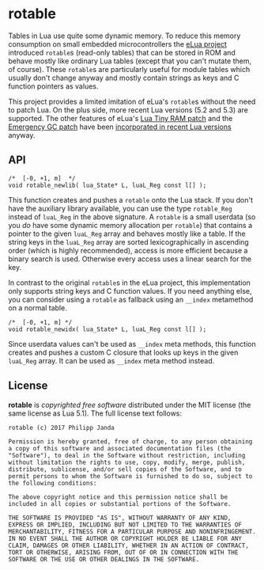#                               rotable                              #

Tables in Lua use quite some dynamic memory. To reduce this memory
consumption on small embedded microcontrollers the [eLua project][1]
introduced `rotable`s (read-only tables) that can be stored in ROM and
behave mostly like ordinary Lua tables (except that you can't mutate
them, of course). These `rotable`s are particularly useful for module
tables which usually don't change anyway and mostly contain strings as
keys and C function pointers as values.

This project provides a limited imitation of eLua's `rotable`s without
the need to patch Lua. On the plus side, more recent Lua versions (5.2
and 5.3) are supported. The other features of eLua's [Lua Tiny RAM
patch][2] and the [Emergency GC patch][3] have been [incorporated in
recent Lua versions][4] anyway.


##                                API                               ##

    /*  [-0, +1, m]  */
    void rotable_newlib( lua_State* L, luaL_Reg const l[] );

This function creates and pushes a `rotable` onto the Lua stack. If
you don't have the auxiliary library available, you can use the type
`rotable_Reg` instead of `luaL_Reg` in the above signature. A
`rotable` is a small userdata (so you *do* have some dynamic memory
allocation per `rotable`) that contains a pointer to the given
`luaL_Reg` array and behaves mostly like a table. If the string keys
in the `luaL_Reg` array are sorted lexicographically in ascending
order (which is highly recommended), access is more efficient because
a binary search is used. Otherwise every access uses a linear search
for the key.

In contrast to the original `rotable`s in the eLua project, this
implementation only supports string keys and C function values. If you
need anything else, you can consider using a `rotable` as fallback
using an `__index` metamethod on a normal table.


    /*  [-0, +1, m] */
    void rotable_newidx( lua_State* L, luaL_Reg const l[] );

Since userdata values can't be used as `__index` meta methods, this
function creates and pushes a custom C closure that looks up keys in
the given `luaL_Reg` array. It can be used as `__index` meta method
instead.


##                              License                             ##

**rotable** is *copyrighted free software* distributed under the MIT
license (the same license as Lua 5.1). The full license text follows:

    rotable (c) 2017 Philipp Janda

    Permission is hereby granted, free of charge, to any person obtaining
    a copy of this software and associated documentation files (the
    "Software"), to deal in the Software without restriction, including
    without limitation the rights to use, copy, modify, merge, publish,
    distribute, sublicense, and/or sell copies of the Software, and to
    permit persons to whom the Software is furnished to do so, subject to
    the following conditions:

    The above copyright notice and this permission notice shall be
    included in all copies or substantial portions of the Software.

    THE SOFTWARE IS PROVIDED "AS IS", WITHOUT WARRANTY OF ANY KIND,
    EXPRESS OR IMPLIED, INCLUDING BUT NOT LIMITED TO THE WARRANTIES OF
    MERCHANTABILITY, FITNESS FOR A PARTICULAR PURPOSE AND NONINFRINGEMENT.
    IN NO EVENT SHALL THE AUTHOR OR COPYRIGHT HOLDER BE LIABLE FOR ANY
    CLAIM, DAMAGES OR OTHER LIABILITY, WHETHER IN AN ACTION OF CONTRACT,
    TORT OR OTHERWISE, ARISING FROM, OUT OF OR IN CONNECTION WITH THE
    SOFTWARE OR THE USE OR OTHER DEALINGS IN THE SOFTWARE.


  [1]:  http://www.eluaproject.net/
  [2]:  http://www.eluaproject.net/doc/v0.9/en_arch_ltr.html
  [3]:  http://www.eluaproject.net/doc/v0.9/en_elua_egc.html
  [4]:  http://www.lua.org/manual/5.2/readme.html#changes

